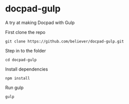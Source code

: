 docpad-gulp
===========

A try at making Docpad with Gulp

First clone the repo

    git clone https://github.com/believer/docpad-gulp.git

Step in to the folder

    cd docpad-gulp

Install dependencies
    
    npm install
    
Run gulp

    gulp
    
    
